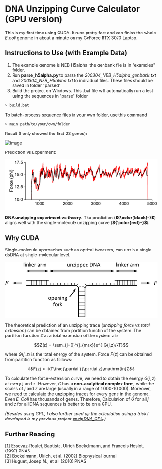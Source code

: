 # DNA Unzipping Curve Calculator (GPU version)  

This is my first time using CUDA. It runs pretty fast and can finish the whole *E.coli*  genome in about a minute on my GeForce RTX 3070 Laptop.  

## Instructions to Use (with Example Data)  

1. The example genome is NEB H5alpha, the genbank file is in "examples" folder.  
2. Run **parse_h5alpha.py** to parse the *200304_NEB_H5alpha_genbank.txt* and *200304_NEB_H5alpha.txt* to individual files. These files should be saved in folder "parsed"  
3. Build the project on Windows. This .bat file will automatically run a test using the sequences in "parse" folder  

```bash
> build.bat
```
To batch-process sequence files in your own folder, use this command  

```bash
> main path/to/your/own/folder
```

Result (I only showed the first 23 genes):  

![image](reference/result.svg)

Prediction vs Experiment:

![image](reference/theory_vs_experiment.png)

**DNA unzipping experiment vs theory**. The prediction (**${\color{black}-}$**) aligns well with the single-molecule unzipping curve (**${\color{red}-}$**).  

## Why CUDA  


Single-molecule approaches such as optical tweezers, can unzip a single dsDNA at single-molecular level.

![image](reference/sm_DNA_unzipping_exp_schematics.png)  

The theoretical prediction of an unzipping trace (*unzipping force vs total extension*) can be obtained from partition functin of the system. The partition function $Z$ at a total extension of the system $z$ is

$$Z(z) = \sum_{j=0}^{j_{max}}e^{-G(j,z)/kT}$$

where $G(j,z)$ is the total energy of the system. Force $F(z)$ can be obtained from partition function as follows:  

$$F(z) = -kT\frac{\partial }{\partial z}\mathrm{ln}Z$$

To calculate the force-extension curve, we need to obtain the energy $G(j,z)$ at every j and z. However, $G$ has a **non-analytical complex form**, while the scales of $j$ and $z$ are large (usually in a range of 1,000-10,000). Moreover, we need to calculate the unzipping traces for every gene in the genome. Even *E. Coli* has thousands of genes. Therefore, Calculation of $G$ for all $j$ and $z$ for all DNA sequences is better to be on a GPU.  

*(Besides using GPU, I also further sped up the calculation using a trick I developed in my previous project [unzipDNA_CPU](https://github.com/Taomihog/unzipDNA_CPU).)*

## Further Reading  

[1] Essevaz-Roulet, Baptiste, Ulrich Bockelmann, and Francois Heslot. (1997) PNAS  
[2] Bockelmann, Ulrich, et al. (2002) Biophysical journal  
[3] Huguet, Josep M., et al. (2010) PNAS  

